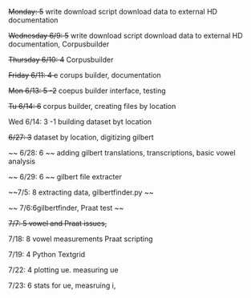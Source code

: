 
~~Monday: 5~~
write download script  download data to external HD  documentation

~~Wednesday 6/9: 5~~
write download script  download data to external HD  documentation, Corpusbuilder

~~Thursday 6/10: 4~~
Corpusbuilder

~~Friday 6/11: 4 c~~
corups builder, documentation

~~Mon 6/13: 5 -2~~
coepus builder interface, testing

~~Tu 6/14: 6~~
corpus builder, creating files by location

Wed 6/14: 3 -1
building dataset byt location

~~6/27: 3~~
  dataset by location, digitizing gilbert
  
~~  6/28: 6 ~~
  adding gilbert translations, transcriptions, basic vowel analysis

~~ 6/29: 6 ~~
  gilbert file extracter
  
  
~~7/5: 8 extracting data, gilbertfinder.py ~~

~~ 7/6:6gilbertfinder, Praat test ~~

~~7/7: 5 vowel and Praat issues,~~

7/18: 8 vowel measurements Praat scripting

7/19: 4 Python Textgrid

7/22: 4 plotting ue. measuring ue

7/23: 6 stats for ue,  measruing i, 

